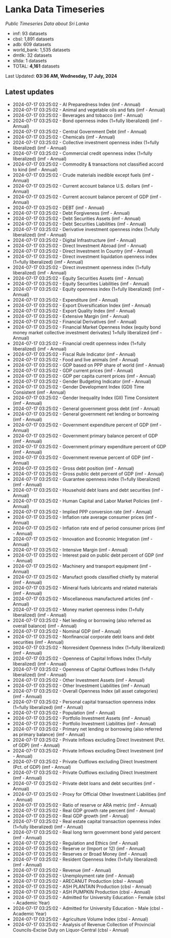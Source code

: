 # Lanka Data Timeseries
*Public Timeseries Data about Sri Lanka*

* imf: 93 datasets
* cbsl: 1,891 datasets
* adb: 609 datasets
* world_bank: 1,535 datasets
* dmtlk: 32 datasets
* sltda: 1 datasets
* TOTAL: **4,161** datasets

Last Updated: **03:36 AM, Wednesday, 17 July, 2024**

## Latest updates

* 2024-07-17 03:25:02 - AI Preparedness Index (imf - Annual)
* 2024-07-17 03:25:02 - Animal and vegetable oils and fats (imf - Annual)
* 2024-07-17 03:25:02 - Beverages and tobacco (imf - Annual)
* 2024-07-17 03:25:02 - Bond openness index (1=fully liberalized) (imf - Annual)
* 2024-07-17 03:25:02 - Central Government Debt (imf - Annual)
* 2024-07-17 03:25:02 - Chemicals (imf - Annual)
* 2024-07-17 03:25:02 - Collective investment openness index (1=fully liberalized) (imf - Annual)
* 2024-07-17 03:25:02 - Commercial credit openness index (1=fully liberalized) (imf - Annual)
* 2024-07-17 03:25:02 - Commodity & transactions not classified accord to kind (imf - Annual)
* 2024-07-17 03:25:02 - Crude materials inedible except fuels (imf - Annual)
* 2024-07-17 03:25:02 - Current account balance U.S. dollars (imf - Annual)
* 2024-07-17 03:25:02 - Current account balance percent of GDP (imf - Annual)
* 2024-07-17 03:25:02 - DEBT (imf - Annual)
* 2024-07-17 03:25:02 - Debt Forgiveness (imf - Annual)
* 2024-07-17 03:25:02 - Debt Securities Assets (imf - Annual)
* 2024-07-17 03:25:02 - Debt Securities Liabilities (imf - Annual)
* 2024-07-17 03:25:02 - Derivative investment openness index (1=fully liberalized) (imf - Annual)
* 2024-07-17 03:25:02 - Digital Infrastructure (imf - Annual)
* 2024-07-17 03:25:02 - Direct Investment Abroad (imf - Annual)
* 2024-07-17 03:25:02 - Direct Investment In Country (imf - Annual)
* 2024-07-17 03:25:02 - Direct investment liquidation openness index (1=fully liberalized) (imf - Annual)
* 2024-07-17 03:25:02 - Direct investment openness index (1=fully liberalized) (imf - Annual)
* 2024-07-17 03:25:02 - Equity Securities Assets (imf - Annual)
* 2024-07-17 03:25:02 - Equity Securities Liabilities (imf - Annual)
* 2024-07-17 03:25:02 - Equity openness index (1=fully liberalized) (imf - Annual)
* 2024-07-17 03:25:02 - Expenditure (imf - Annual)
* 2024-07-17 03:25:02 - Export Diversification Index (imf - Annual)
* 2024-07-17 03:25:02 - Export Quality Index (imf - Annual)
* 2024-07-17 03:25:02 - Extensive Margin (imf - Annual)
* 2024-07-17 03:25:02 - Financial Derivatives (imf - Annual)
* 2024-07-17 03:25:02 - Financial Market Openness Index (equity bond money market collective investment derivates) 1=fully liberalized (imf - Annual)
* 2024-07-17 03:25:02 - Financial credit openness index (1=fully liberalized) (imf - Annual)
* 2024-07-17 03:25:02 - Fiscal Rule Indicator (imf - Annual)
* 2024-07-17 03:25:02 - Food and live animals (imf - Annual)
* 2024-07-17 03:25:02 - GDP based on PPP share of world (imf - Annual)
* 2024-07-17 03:25:02 - GDP current prices (imf - Annual)
* 2024-07-17 03:25:02 - GDP per capita current prices (imf - Annual)
* 2024-07-17 03:25:02 - Gender Budgeting Indicator (imf - Annual)
* 2024-07-17 03:25:02 - Gender Development Index (GDI) Time Consistent (imf - Annual)
* 2024-07-17 03:25:02 - Gender Inequality Index (GII) Time Consistent (imf - Annual)
* 2024-07-17 03:25:02 - General government gross debt (imf - Annual)
* 2024-07-17 03:25:02 - General government net lending or borrowing (imf - Annual)
* 2024-07-17 03:25:02 - Government expenditure percent of GDP (imf - Annual)
* 2024-07-17 03:25:02 - Government primary balance percent of GDP (imf - Annual)
* 2024-07-17 03:25:02 - Government primary expenditure percent of GDP (imf - Annual)
* 2024-07-17 03:25:02 - Government revenue percent of GDP (imf - Annual)
* 2024-07-17 03:25:02 - Gross debt position (imf - Annual)
* 2024-07-17 03:25:02 - Gross public debt percent of GDP (imf - Annual)
* 2024-07-17 03:25:02 - Guarantee openness index (1=fully liberalized) (imf - Annual)
* 2024-07-17 03:25:02 - Household debt loans and debt securities (imf - Annual)
* 2024-07-17 03:25:02 - Human Capital and Labor Market Policies (imf - Annual)
* 2024-07-17 03:25:02 - Implied PPP conversion rate (imf - Annual)
* 2024-07-17 03:25:02 - Inflation rate average consumer prices (imf - Annual)
* 2024-07-17 03:25:02 - Inflation rate end of period consumer prices (imf - Annual)
* 2024-07-17 03:25:02 - Innovation and Economic Integration (imf - Annual)
* 2024-07-17 03:25:02 - Intensive Margin (imf - Annual)
* 2024-07-17 03:25:02 - Interest paid on public debt percent of GDP (imf - Annual)
* 2024-07-17 03:25:02 - Machinery and transport equipment (imf - Annual)
* 2024-07-17 03:25:02 - Manufact goods classified chiefly by material (imf - Annual)
* 2024-07-17 03:25:02 - Mineral fuels lubricants and related materials (imf - Annual)
* 2024-07-17 03:25:02 - Miscellaneous manufactured articles (imf - Annual)
* 2024-07-17 03:25:02 - Money market openness index (1=fully liberalized) (imf - Annual)
* 2024-07-17 03:25:02 - Net lending or borrowing (also referred as overall balance) (imf - Annual)
* 2024-07-17 03:25:02 - Nominal GDP (imf - Annual)
* 2024-07-17 03:25:02 - Nonfinancial corporate debt loans and debt securities (imf - Annual)
* 2024-07-17 03:25:02 - Nonresident Openness Index (1=fully liberalized) (imf - Annual)
* 2024-07-17 03:25:02 - Openness of Capital Inflows Index (1=fully liberalized) (imf - Annual)
* 2024-07-17 03:25:02 - Openness of Capital Outflows Index (1=fully liberalized) (imf - Annual)
* 2024-07-17 03:25:02 - Other Investment Assets (imf - Annual)
* 2024-07-17 03:25:02 - Other Investment Liabilities (imf - Annual)
* 2024-07-17 03:25:02 - Overall Openness Index (all asset categories) (imf - Annual)
* 2024-07-17 03:25:02 - Personal capital transaction openness index (1=fully liberalized) (imf - Annual)
* 2024-07-17 03:25:02 - Population (imf - Annual)
* 2024-07-17 03:25:02 - Portfolio Investment Assets (imf - Annual)
* 2024-07-17 03:25:02 - Portfolio Investment Liabilities (imf - Annual)
* 2024-07-17 03:25:02 - Primary net lending or borrowing (also referred as primary balance) (imf - Annual)
* 2024-07-17 03:25:02 - Private Inflows excluding Direct Investment (Pct. of GDP) (imf - Annual)
* 2024-07-17 03:25:02 - Private Inflows excluding Direct Investment (imf - Annual)
* 2024-07-17 03:25:02 - Private Outflows excluding Direct Investment (Pct. of GDP) (imf - Annual)
* 2024-07-17 03:25:02 - Private Outflows excluding Direct Investment (imf - Annual)
* 2024-07-17 03:25:02 - Private debt loans and debt securities (imf - Annual)
* 2024-07-17 03:25:02 - Proxy for Official Other Investment Liabilities (imf - Annual)
* 2024-07-17 03:25:02 - Ratio of reserve or ARA metric (imf - Annual)
* 2024-07-17 03:25:02 - Real GDP growth rate percent (imf - Annual)
* 2024-07-17 03:25:02 - Real GDP growth (imf - Annual)
* 2024-07-17 03:25:02 - Real estate capital transaction openness index (1=fully liberalized) (imf - Annual)
* 2024-07-17 03:25:02 - Real long term government bond yield percent (imf - Annual)
* 2024-07-17 03:25:02 - Regulation and Ethics (imf - Annual)
* 2024-07-17 03:25:02 - Reserve or (Import or 12) (imf - Annual)
* 2024-07-17 03:25:02 - Reserves or Broad Money (imf - Annual)
* 2024-07-17 03:25:02 - Resident Openness Index (1=fully liberalized) (imf - Annual)
* 2024-07-17 03:25:02 - Revenue (imf - Annual)
* 2024-07-17 03:25:02 - Unemployment rate (imf - Annual)
* 2024-07-17 03:25:02 - ARECANUT Production (cbsl - Annual)
* 2024-07-17 03:25:02 - ASH PLANTAIN Production (cbsl - Annual)
* 2024-07-17 03:25:02 - ASH PUMPKIN Production (cbsl - Annual)
* 2024-07-17 03:25:02 - Admitted for University Education - Female (cbsl - Academic Year)
* 2024-07-17 03:25:02 - Admitted for University Education - Male (cbsl - Academic Year)
* 2024-07-17 03:25:02 - Agriculture Volume Index (cbsl - Annual)
* 2024-07-17 03:25:02 - Analysis of Revenue Collection of Provincial Councils-Excise Duty on Liquor-Central (cbsl - Annual)